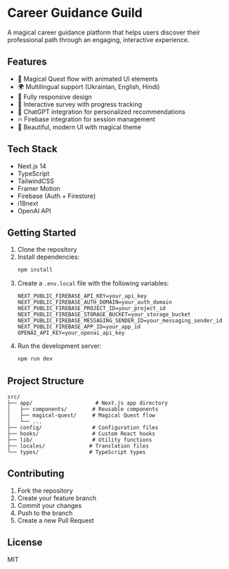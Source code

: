 # Career Guidance Guild

A magical career guidance platform that helps users discover their professional path through an engaging, interactive experience.

## Features

- 🌟 Magical Quest flow with animated UI elements
- 🌍 Multilingual support (Ukrainian, English, Hindi)
- 📱 Fully responsive design
- 🔮 Interactive survey with progress tracking
- 🤖 ChatGPT integration for personalized recommendations
- 🔥 Firebase integration for session management
- 🎨 Beautiful, modern UI with magical theme

## Tech Stack

- Next.js 14
- TypeScript
- TailwindCSS
- Framer Motion
- Firebase (Auth + Firestore)
- i18next
- OpenAI API

## Getting Started

1. Clone the repository
2. Install dependencies:
   ```bash
   npm install
   ```
3. Create a `.env.local` file with the following variables:
   ```
   NEXT_PUBLIC_FIREBASE_API_KEY=your_api_key
   NEXT_PUBLIC_FIREBASE_AUTH_DOMAIN=your_auth_domain
   NEXT_PUBLIC_FIREBASE_PROJECT_ID=your_project_id
   NEXT_PUBLIC_FIREBASE_STORAGE_BUCKET=your_storage_bucket
   NEXT_PUBLIC_FIREBASE_MESSAGING_SENDER_ID=your_messaging_sender_id
   NEXT_PUBLIC_FIREBASE_APP_ID=your_app_id
   OPENAI_API_KEY=your_openai_api_key
   ```
4. Run the development server:
   ```bash
   npm run dev
   ```

## Project Structure

```
src/
├── app/                    # Next.js app directory
│   ├── components/        # Reusable components
│   ├── magical-quest/     # Magical Quest flow
│   └── ...
├── config/                # Configuration files
├── hooks/                 # Custom React hooks
├── lib/                   # Utility functions
├── locales/              # Translation files
└── types/                # TypeScript types
```

## Contributing

1. Fork the repository
2. Create your feature branch
3. Commit your changes
4. Push to the branch
5. Create a new Pull Request

## License

MIT
